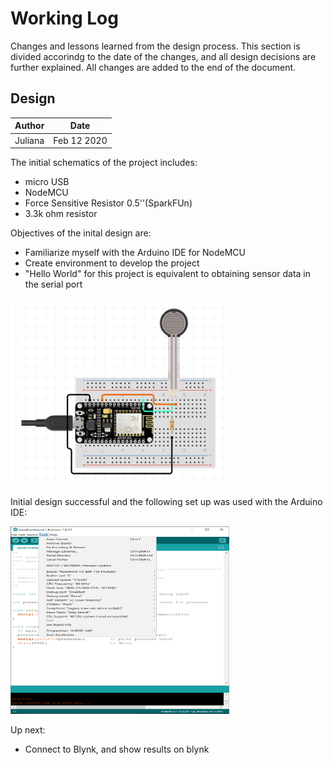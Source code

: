 # Working Log #
Changes and lessons learned from the design process. This section is divided accorindg to the date of the changes, and all design decisions are further explained. All changes are added to the end of the document.

## Design ##

Author|Date
------|-----
Juliana | Feb 12 2020

The initial schematics of the project includes:
* micro USB
* NodeMCU
* Force Sensitive Resistor 0.5''(SparkFUn)
* 3.3k ohm resistor

Objectives of the inital design are:
* Familiarize myself with the Arduino IDE for NodeMCU
* Create environment to develop the project
* "Hello World" for this project is equivalent to obtaining sensor data in the serial port
<img src="/assets/board-design-1.png" width="350" height="300">

Initial design successful and the following set up was used with the Arduino IDE:

<img src="/assets/arduino-settings.png" width="350" height="300">

Up next:
* Connect to Blynk, and show results on blynk
